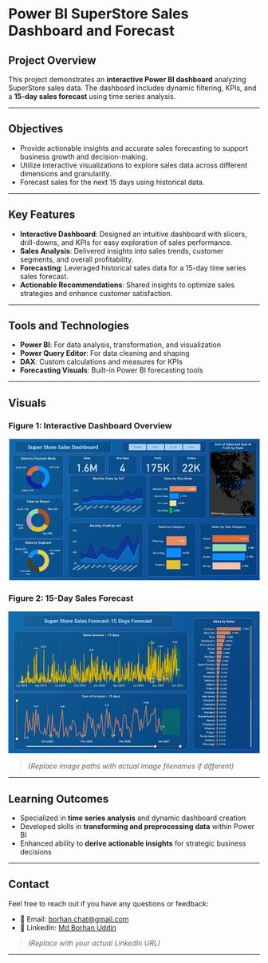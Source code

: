 #  Power BI SuperStore Sales Dashboard and Forecast

##  Project Overview
This project demonstrates an **interactive Power BI dashboard** analyzing SuperStore sales data. The dashboard includes dynamic filtering, KPIs, and a **15-day sales forecast** using time series analysis.

---

##  Objectives

- Provide actionable insights and accurate sales forecasting to support business growth and decision-making.  
- Utilize interactive visualizations to explore sales data across different dimensions and granularity.  
- Forecast sales for the next 15 days using historical data.  

---

##  Key Features

- **Interactive Dashboard**: Designed an intuitive dashboard with slicers, drill-downs, and KPIs for easy exploration of sales performance.  
- **Sales Analysis**: Delivered insights into sales trends, customer segments, and overall profitability.  
- **Forecasting**: Leveraged historical sales data for a 15-day time series sales forecast.  
- **Actionable Recommendations**: Shared insights to optimize sales strategies and enhance customer satisfaction.  

---

##  Tools and Technologies

- **Power BI**: For data analysis, transformation, and visualization  
- **Power Query Editor**: For data cleaning and shaping  
- **DAX**: Custom calculations and measures for KPIs  
- **Forecasting Visuals**: Built-in Power BI forecasting tools  

---

##  Visuals

###  Figure 1: Interactive Dashboard Overview  
![Dashboard Overview](https://github.com/rajsinghv1/SuperStore-Sales-Dashboard-and-Forecast/blob/main/SuperStore%20Sales%20Dashboard%20Page-0001.jpg)

###  Figure 2: 15-Day Sales Forecast  
![Forecast](https://github.com/rajsinghv1/SuperStore-Sales-Dashboard-and-Forecast/blob/main/SuperStore%20Sales%20Forecast%20Page-0002.jpg)

> *(Replace image paths with actual image filenames if different)*

---

##  Learning Outcomes

- Specialized in **time series analysis** and dynamic dashboard creation  
- Developed skills in **transforming and preprocessing data** within Power BI  
- Enhanced ability to **derive actionable insights** for strategic business decisions  

---

##  Contact

Feel free to reach out if you have any questions or feedback:

- 📧 Email: [borhan.chat@gmail.com](rajsingh05102004@gmail.com)  
- 🔗 LinkedIn: [Md Borhan Uddin](https://www.linkedin.com/in/raj-singh-5213b12a5/)  
> *(Replace with your actual LinkedIn URL)*

---

